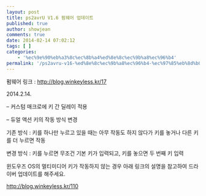```yaml
---
layout: post
title: ps2avrU V1.6 펌웨어 업데이트
published: true
author: showjean
comments: true
date: 2014-02-14 07:02:12
tags: [ ]
categories:
    - '%ec%9e%90%eb%a3%8c%ec%8b%a4%ed%8e%8c%ec%9b%a8%ec%96%b4'
permalink: '/ps2avru-v16-%ed%8e%8c%ec%9b%a8%ec%96%b4-%ec%97%85%eb%8d%b0%ec%9d%b4%ed%8a%b8-4'
---
```

펌웨어 링크 : http://blog.winkeyless.kr/17





2014.2.14.



&#8211; 커스텀 매크로에 키 간 딜레이 적용

&#8211; 듀얼 액션 키의 작동 방식 변경&nbsp;

기존 방식 : 키를 하나만 누르고 있을 때는 아무 작동도 하지 않다가 키를 놓거나 다른 키를 더 누르면 작동

변경 방식 : 키를 누르면 무조건 기본 키가 입력되고, 키를 놓으면 두 번째 키 입력











윈도우즈 OS의 멀티미디어 키가 작동하지 않는 경우 아래 링크의 설명을 참고하여 드라이버 업데이트를 해주세요.



http://blog.winkeyless.kr/110